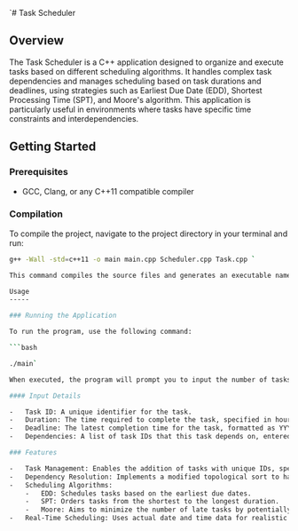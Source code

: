 `# Task Scheduler

## Overview

The Task Scheduler is a C++ application designed to organize and execute tasks based on different scheduling algorithms. It handles complex task dependencies and manages scheduling based on task durations and deadlines, using strategies such as Earliest Due Date (EDD), Shortest Processing Time (SPT), and Moore's algorithm. This application is particularly useful in environments where tasks have specific time constraints and interdependencies.

## Getting Started

### Prerequisites

- GCC, Clang, or any C++11 compatible compiler

### Compilation

To compile the project, navigate to the project directory in your terminal and run:

````bash
g++ -Wall -std=c++11 -o main main.cpp Scheduler.cpp Task.cpp `

This command compiles the source files and generates an executable named `main`.

Usage
-----

### Running the Application

To run the program, use the following command:

```bash

./main`

When executed, the program will prompt you to input the number of tasks, and for each task, you will need to enter details such as the task ID, duration, deadline, and dependencies.

#### Input Details

-   Task ID: A unique identifier for the task.
-   Duration: The time required to complete the task, specified in hours.
-   Deadline: The latest completion time for the task, formatted as YYYY-MM-DD HH:MM.
-   Dependencies: A list of task IDs that this task depends on, entered as a comma-separated string without spaces.

### Features

-   Task Management: Enables the addition of tasks with unique IDs, specific durations, precise deadlines, and defined dependencies.
-   Dependency Resolution: Implements a modified topological sort to handle task dependencies while considering deadlines.
-   Scheduling Algorithms:
    -   EDD: Schedules tasks based on the earliest due dates.
    -   SPT: Orders tasks from the shortest to the longest duration.
    -   Moore: Aims to minimize the number of late tasks by potentially removing the longest pending tasks to accommodate more urgent ones.
-   Real-Time Scheduling: Uses actual date and time data for realistic scheduling scenarios.
````
